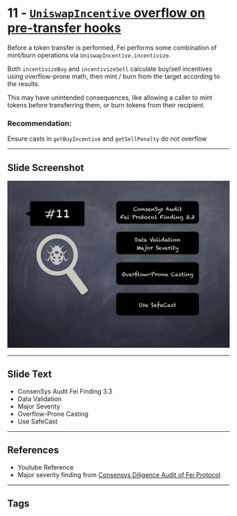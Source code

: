 
# 11 - [`UniswapIncentive` overflow on pre-transfer hooks](./`UniswapIncentive`%20overflow%20on%20pre-transfer%20hooks.md)

Before a token transfer is performed, Fei performs some combination of mint/burn operations via `UniswapIncentive.incentivize`.

Both `incentivizeBuy` and `incentivizeSell` calculate buy/sell incentives using overflow-prone math, then mint / burn from the target according to the results. 

This may have unintended consequences, like allowing a caller to mint tokens before transferring them, or burn tokens from their recipient.

### Recommendation:
Ensure casts in `getBuyIncentive` and `getSellPenalty` do not overflow
___
## Slide Screenshot
![011.jpg](../../images/7.%20Audit%20Findings%20101/011.jpg)
___
## Slide Text
- ConsenSys Audit Fei Finding 3.3
- Data Validation
- Major Severity
- Overflow-Prone Casting
- Use SafeCast
___
## References
- Youtube Reference
- Major severity finding from [Consensys Diligence Audit of Fei Protocol](https://consensys.net/diligence/audits/2021/01/fei-protocol/#uniswapincentive-overflow-on-pre-transfer-hooks)
___
## Tags
